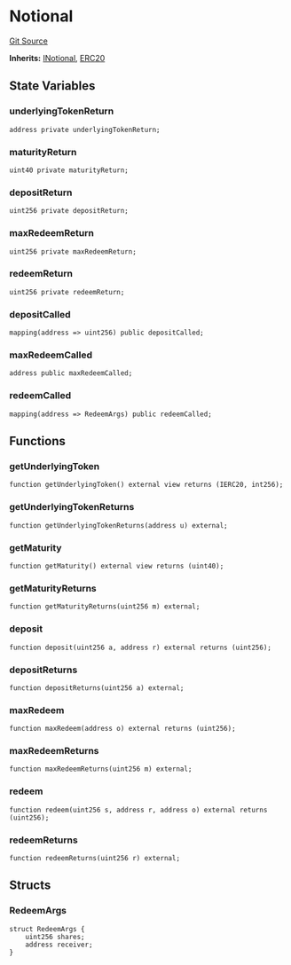 # Notional
[Git Source](https://github.com/Swivel-Finance/illuminate/blob/76b26ef748dc63cf89e3fa660df1bda262dcef15/src/mocks/Notional.sol)

**Inherits:**
[INotional](/src/interfaces/INotional.sol/interface.INotional.md), [ERC20](/src/mocks/ERC20.sol/contract.ERC20.md)


## State Variables
### underlyingTokenReturn

```solidity
address private underlyingTokenReturn;
```


### maturityReturn

```solidity
uint40 private maturityReturn;
```


### depositReturn

```solidity
uint256 private depositReturn;
```


### maxRedeemReturn

```solidity
uint256 private maxRedeemReturn;
```


### redeemReturn

```solidity
uint256 private redeemReturn;
```


### depositCalled

```solidity
mapping(address => uint256) public depositCalled;
```


### maxRedeemCalled

```solidity
address public maxRedeemCalled;
```


### redeemCalled

```solidity
mapping(address => RedeemArgs) public redeemCalled;
```


## Functions
### getUnderlyingToken


```solidity
function getUnderlyingToken() external view returns (IERC20, int256);
```

### getUnderlyingTokenReturns


```solidity
function getUnderlyingTokenReturns(address u) external;
```

### getMaturity


```solidity
function getMaturity() external view returns (uint40);
```

### getMaturityReturns


```solidity
function getMaturityReturns(uint256 m) external;
```

### deposit


```solidity
function deposit(uint256 a, address r) external returns (uint256);
```

### depositReturns


```solidity
function depositReturns(uint256 a) external;
```

### maxRedeem


```solidity
function maxRedeem(address o) external returns (uint256);
```

### maxRedeemReturns


```solidity
function maxRedeemReturns(uint256 m) external;
```

### redeem


```solidity
function redeem(uint256 s, address r, address o) external returns (uint256);
```

### redeemReturns


```solidity
function redeemReturns(uint256 r) external;
```

## Structs
### RedeemArgs

```solidity
struct RedeemArgs {
    uint256 shares;
    address receiver;
}
```

